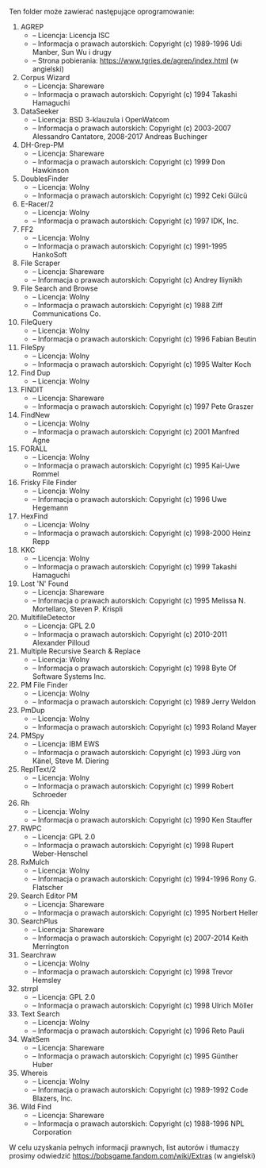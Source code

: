 Ten folder może zawierać następujące oprogramowanie:

1. AGREP
   - – Licencja: Licencja ISC
   - – Informacja o prawach autorskich: Copyright (c) 1989-1996 Udi Manber, Sun Wu i drugy
   - – Strona pobierania: https://www.tgries.de/agrep/index.html (w angielski)
2. Corpus Wizard
   - – Licencja: Shareware
   - – Informacja o prawach autorskich: Copyright (c) 1994 Takashi Hamaguchi
3. DataSeeker
   - – Licencja: BSD 3-klauzula i OpenWatcom
   - – Informacja o prawach autorskich: Copyright (c) 2003-2007 Alessandro Cantatore, 2008-2017 Andreas Buchinger
4. DH-Grep-PM
   - – Licencja: Shareware
   - – Informacja o prawach autorskich: Copyright (c) 1999 Don Hawkinson
5. DoublesFinder
   - – Licencja: Wolny
   - – Informacja o prawach autorskich: Copyright (c) 1992 Ceki Gülcü
6. E-Racer/2
   - – Licencja: Wolny
   - – Informacja o prawach autorskich: Copyright (c) 1997 IDK, Inc.
7. FF2
   - – Licencja: Wolny
   - – Informacja o prawach autorskich: Copyright (c) 1991-1995 HankoSoft
8. File Scraper
   - – Licencja: Shareware
   - – Informacja o prawach autorskich: Copyright (c) Andrey Iliynikh
9. File Search and Browse
   - – Licencja: Wolny
   - – Informacja o prawach autorskich: Copyright (c) 1988 Ziff Communications Co.
10. FileQuery
    - – Licencja: Wolny
    - – Informacja o prawach autorskich: Copyright (c) 1996 Fabian Beutin
11. FileSpy
    - – Licencja: Wolny
    - – Informacja o prawach autorskich: Copyright (c) 1995 Walter Koch
12. Find Dup
    - – Licencja: Wolny
13. FINDIT
    - – Licencja: Shareware
    - – Informacja o prawach autorskich: Copyright (c) 1997 Pete Graszer
14. FindNew
    - – Licencja: Wolny
    - – Informacja o prawach autorskich: Copyright (c) 2001 Manfred Agne
15. FORALL
    - – Licencja: Wolny
    - – Informacja o prawach autorskich: Copyright (c) 1995 Kai-Uwe Rommel
16. Frisky File Finder
    - – Licencja: Wolny
    - – Informacja o prawach autorskich: Copyright (c) 1996 Uwe Hegemann
17. HexFind
    - – Licencja: Wolny
    - – Informacja o prawach autorskich: Copyright (c) 1998-2000 Heinz Repp
18. KKC
    - – Licencja: Wolny
    - – Informacja o prawach autorskich: Copyright (c) 1999 Takashi Hamaguchi
19. Lost 'N' Found
    - – Licencja: Shareware
    - – Informacja o prawach autorskich: Copyright (c) 1995 Melissa N. Mortellaro, Steven P. Krispli
20. MultifileDetector
    - – Licencja: GPL 2.0
    - – Informacja o prawach autorskich: Copyright (c) 2010-2011 Alexander Pilloud
21. Multiple Recursive Search & Replace
    - – Licencja: Wolny
    - – Informacja o prawach autorskich: Copyright (c) 1998 Byte Of Software Systems Inc.
22. PM File Finder
    - – Licencja: Wolny
    - – Informacja o prawach autorskich: Copyright (c) 1989 Jerry Weldon
23. PmDup
    - – Licencja: Wolny
    - – Informacja o prawach autorskich: Copyright (c) 1993 Roland Mayer
24. PMSpy
    - – Licencja: IBM EWS
    - – Informacja o prawach autorskich: Copyright (c) 1993 Jürg von Känel, Steve M. Diering
25. ReplText/2
    - – Licencja: Wolny
    - – Informacja o prawach autorskich: Copyright (c) 1999 Robert Schroeder
26. Rh
    - – Licencja: Wolny
    - – Informacja o prawach autorskich: Copyright (c) 1990 Ken Stauffer
27. RWPC
    - – Licencja: GPL 2.0
    - – Informacja o prawach autorskich: Copyright (c) 1998 Rupert Weber-Henschel
28. RxMulch
    - – Licencja: Wolny
    - – Informacja o prawach autorskich: Copyright (c) 1994-1996 Rony G. Flatscher
29. Search Editor PM
    - – Licencja: Shareware
    - – Informacja o prawach autorskich: Copyright (c) 1995 Norbert Heller
30. SearchPlus
    - – Licencja: Shareware
    - – Informacja o prawach autorskich: Copyright (c) 2007-2014 Keith Merrington
31. Searchraw
    - – Licencja: Wolny
    - – Informacja o prawach autorskich: Copyright (c) 1998 Trevor Hemsley
32. strrpl
    - – Licencja: GPL 2.0
    - – Informacja o prawach autorskich: Copyright (c) 1998 Ulrich Möller
33. Text Search
    - – Licencja: Wolny
    - – Informacja o prawach autorskich: Copyright (c) 1996 Reto Pauli
34. WaitSem
    - – Licencja: Shareware
    - – Informacja o prawach autorskich: Copyright (c) 1995 Günther Huber
35. Whereis
    - – Licencja: Wolny
    - – Informacja o prawach autorskich: Copyright (c) 1989-1992 Code Blazers, Inc.
36. Wild Find
    - – Licencja: Shareware
    - – Informacja o prawach autorskich: Copyright (c) 1988-1996 NPL Corporation

W celu uzyskania pełnych informacji prawnych, list autorów i tłumaczy prosimy odwiedzić https://bobsgame.fandom.com/wiki/Extras (w angielski)
